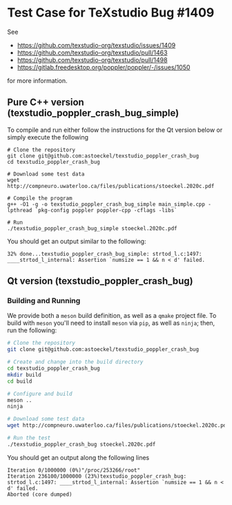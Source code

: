 Test Case for TeXstudio Bug #1409
=================================

See 
* https://github.com/texstudio-org/texstudio/issues/1409
* https://github.com/texstudio-org/texstudio/pull/1463
* https://github.com/texstudio-org/texstudio/pull/1498
* https://gitlab.freedesktop.org/poppler/poppler/-/issues/1050

for more information.

## Pure C++ version (texstudio_poppler_crash_bug_simple)

To compile and run either follow the instructions for the Qt version below or simply execute the following
```
# Clone the repository
git clone git@github.com:astoeckel/texstudio_poppler_crash_bug
cd texstudio_poppler_crash_bug

# Download some test data
wget http://compneuro.uwaterloo.ca/files/publications/stoeckel.2020c.pdf

# Compile the program
g++ -O1 -g -o texstudio_poppler_crash_bug_simple main_simple.cpp -lpthread `pkg-config poppler poppler-cpp -cflags -libs`

# Run
./texstudio_poppler_crash_bug_simple stoeckel.2020c.pdf
```

You should get an output similar to the following:
```
32% done...texstudio_poppler_crash_bug_simple: strtod_l.c:1497: ____strtod_l_internal: Assertion `numsize == 1 && n < d' failed.
```


## Qt version (texstudio_poppler_crash_bug)

### Building and Running

We provide both a `meson` build definition, as well as a `qmake` project file.
To build with `meson` you'll need to install `meson` via `pip`, as well as `ninja`; then, run the following:
```sh
# Clone the repository
git clone git@github.com:astoeckel/texstudio_poppler_crash_bug

# Create and change into the build directory
cd texstudio_poppler_crash_bug
mkdir build
cd build

# Configure and build
meson ..
ninja

# Download some test data
wget http://compneuro.uwaterloo.ca/files/publications/stoeckel.2020c.pdf

# Run the test
./texstudio_poppler_crash_bug stoeckel.2020c.pdf
```
You should get an output along the following lines
```
Iteration 0/1000000 (0%)"/proc/253266/root"
Iteration 236100/1000000 (23%)texstudio_poppler_crash_bug: strtod_l.c:1497: ____strtod_l_internal: Assertion `numsize == 1 && n < d' failed.
Aborted (core dumped)
```
